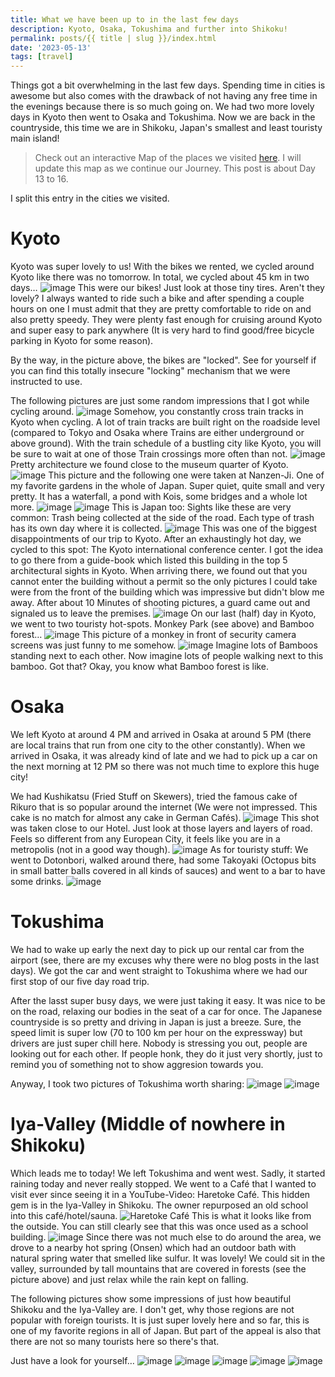 ```yaml
---
title: What we have been up to in the last few days
description: Kyoto, Osaka, Tokushima and further into Shikoku!
permalink: posts/{{ title | slug }}/index.html
date: '2023-05-13'
tags: [travel]
---
```


Things got a bit overwhelming in the last few days. Spending time in cities is awesome but also comes with the drawback of not having any free time in the evenings because there is so much going on. We had two more lovely days in Kyoto then went to Osaka and Tokushima. Now we are back in the countryside, this time we are in Shikoku, Japan's smallest and least touristy main island!

> Check out an interactive Map of the places we visited [here](https://wanderlog.com/view/ipgoeoyijw/japan-trip/shared). I will update this map as we continue our Journey. This post is about Day 13 to 16.

I split this entry in the cities we visited.


# Kyoto

Kyoto was super lovely to us! With the bikes we rented, we cycled around Kyoto like there was no tomorrow. In total, we cycled about 45 km in two days…
![image](/images/japan16/2023-05-10_143551_00.JPG)
This were our bikes! Just look at those tiny tires. Aren't they lovely? I always wanted to ride such a bike and after spending a couple hours on one I must admit that they are pretty comfortable to ride on and also pretty speedy. They were plenty fast enough for cruising around Kyoto and super easy to park anywhere (It is very hard to find good/free bicycle parking in Kyoto for some reason).

By the way, in the picture above, the bikes are "locked". See for yourself if you can find this totally insecure "locking" mechanism that we were instructed to use.

The following pictures are just some random impressions that I got while cycling around.
![image](/images/japan16/2023-05-10_114822_00.JPG)
Somehow, you constantly cross train tracks in Kyoto when cycling. A lot of train tracks are built right on the roadside level (compared to Tokyo and Osaka where Trains are either underground or above ground). With the train schedule of a bustling city like Kyoto, you will be sure to wait at one of those Train crossings more often than not.
![image](/images/japan16/2023-05-10_122317_00.JPG)
Pretty architecture we found close to the museum quarter of Kyoto.
![image](/images/japan16/2023-05-10_131512_00.JPG)
This picture and the following one were taken at Nanzen-Ji. One of my favorite gardens in the whole of Japan. Super quiet, quite small and very pretty. It has a waterfall, a pond with Kois, some bridges and a whole lot more.
![image](/images/japan16/2023-05-10_131632_00.JPG)
![image](/images/japan16/2023-05-10_143716_00.JPG)
This is Japan too: Sights like these are very common: Trash being collected at the side of the road. Each type of trash has its own day where it is collected.
![image](/images/japan16/2023-05-10_155410_00.JPG)
This was one of the biggest disappointments of our trip to Kyoto. After an exhaustingly hot day, we cycled to this spot: The Kyoto international conference center. I got the idea to go there from a guide-book which listed this building in the top 5 architectural sights in Kyoto. When arriving there, we found out that you cannot enter the building without a permit so the only pictures I could take were from the front of the building which was impressive but didn't blow me away. After about 10 Minutes of shooting pictures, a guard came out and signaled us to leave the premises.
![image](/images/japan16/2023-05-11_123224_00.JPG)
On our last (half) day in Kyoto, we went to two touristy hot-spots. Monkey Park (see above) and Bamboo forest…
![image](/images/japan16/2023-05-11_123617_00.JPG)
This picture of a monkey in front of security camera screens was just funny to me somehow.
![image](/images/japan16/2023-05-11_131359_00.JPG)
Imagine lots of Bamboos standing next to each other. Now imagine lots of people walking next to this bamboo. Got that? Okay, you know what Bamboo forest is like.
# Osaka
We left Kyoto at around 4 PM and arrived in Osaka at around 5 PM (there are local trains that run from one city to the other constantly). When we arrived in Osaka, it was already kind of late and we had to pick up a car on the next morning at 12 PM so there was not much time to explore this huge city!

We had Kushikatsu (Fried Stuff on Skewers), tried the famous cake of Rikuro that is so popular around the internet (We were not impressed. This cake is no match for almost any cake in German Cafés).
![image](/images/japan16/2023-05-11_170348_00.JPG)
This shot was taken close to our Hotel. Just look at those layers and layers of road. Feels so different from any European City, it feels like you are in a metropolis (not in a good way though).
![image](/images/japan16/2023-05-11_201804_00.JPG)
As for touristy stuff: We went to Dotonbori, walked around there, had some Takoyaki (Octopus bits in small batter balls covered in all kinds of sauces) and went to a bar to have some drinks.
![image](/images/japan16/2023-05-11_204721_00.JPG)

# Tokushima
We had to wake up early the next day to pick up our rental car from the airport (see, there are my excuses why there were no blog posts in the last days). We got the car and went straight to Tokushima where we had our first stop of our five day road trip.

After the lasst super busy days, we were just taking it easy. It was nice to be on the road, relaxing our bodies in the seat of a car for once. The Japanese countryside is so pretty and driving in Japan is just a breeze. Sure, the speed limit is super low (70 to 100 km per hour on the expressway) but drivers are just super chill here. Nobody is stressing you out, people are looking out for each other. If people honk, they do it just very shortly, just to remind you of something not to show aggresion towards you.

Anyway, I took two pictures of Tokushima worth sharing:
![image](/images/japan16/2023-05-12_161752_00.JPG)
![image](/images/japan16/2023-05-12_164138_00.JPG)

# Iya-Valley (Middle of nowhere in Shikoku)

Which leads me to today! We left Tokushima and went west. Sadly, it started raining today and never really stopped. We went to a Café that I wanted to visit ever since seeing it in a YouTube-Video: Haretoke Café. This hidden gem is in the Iya-Valley in Shikoku. The owner repurposed an old school into this café/hotel/sauna.
![Haretoke Café](/images/japan16/2023-05-13_141031_00.JPG)
This is what it looks like from the outside. You can still clearly see that this was once used as a school building.
![image](/images/japan16/2023-05-13_154447_00.JPG)
Since there was not much else to do around the area, we drove to a nearby hot spring (Onsen) which had an outdoor bath with natural spring water that smelled like sulfur. It was lovely! We could sit in the valley, surrounded by tall mountains that are covered in forests (see the picture above) and just relax while the rain kept on falling.

The following pictures show some impressions of just how beautiful Shikoku and the Iya-Valley are. I don't get, why those regions are not popular with foreign tourists. It is just super lovely here and so far, this is one of my favorite regions in all of Japan. But part of the appeal is also that there are not so many tourists here so there's that.

Just have a look for yourself…
![image](/images/japan16/2023-05-13_181621_00.JPG)
![image](/images/japan16/2023-05-13_182918_00.JPG)
![image](/images/japan16/2023-05-13_183537_00.JPG)
![image](/images/japan16/2023-05-13_183824_00.JPG)
![image](/images/japan16/2023-05-13_183933_00.JPG)